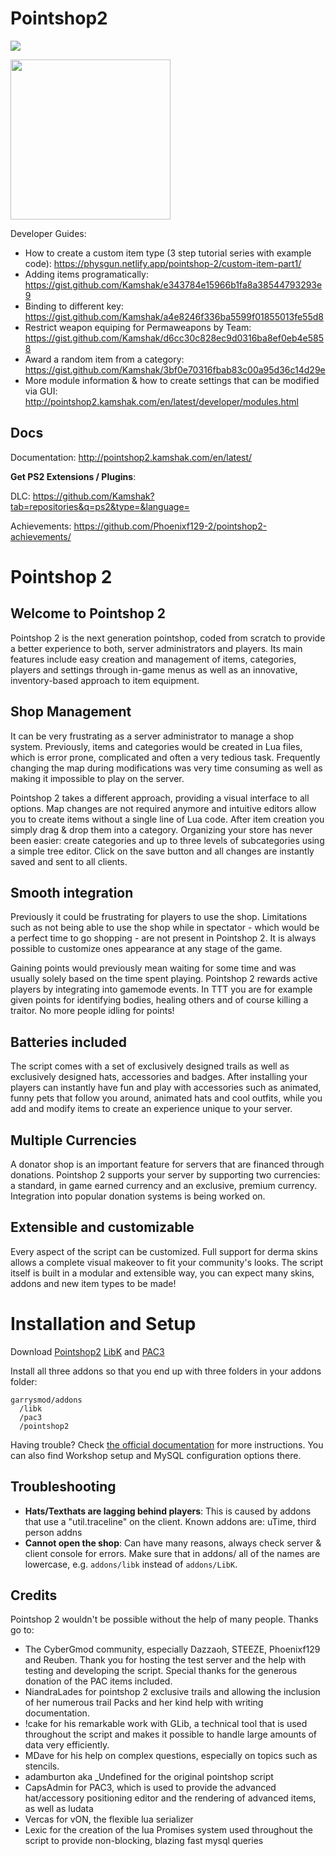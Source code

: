Pointshop2
==========

![](https://github.com/Kamshak/Pointshop2/blob/master/images.weserv.nl.png?raw=true)

[<img width="256" src="http://www.ageofcivilizationsgame.com/uploads/monthly_2019_06/discord_button.png.3c4e31057287000ade2e552fdc414e79.png">](https://discord.gg/N9DmwwX)


Developer Guides:
- How to create a custom item type (3 step tutorial series with example code): https://physgun.netlify.app/pointshop-2/custom-item-part1/
- Adding items programatically: https://gist.github.com/Kamshak/e343784e15966b1fa8a38544793293e9
- Binding to different key: https://gist.github.com/Kamshak/a4e8246f336ba5599f01855013fe55d8
- Restrict weapon equiping for Permaweapons by Team: https://gist.github.com/Kamshak/d6cc30c828ec9d0316ba8ef0eb4e5858
- Award a random item from a category: https://gist.github.com/Kamshak/3bf0e70316fbab83c00a95d36c14d29e
- More module information & how to create settings that can be modified via GUI: http://pointshop2.kamshak.com/en/latest/developer/modules.html


## Docs

Documentation: http://pointshop2.kamshak.com/en/latest/

**Get PS2 Extensions / Plugins**:

 DLC: https://github.com/Kamshak?tab=repositories&q=ps2&type=&language=
 
 Achievements: https://github.com/Phoenixf129-2/pointshop2-achievements/

# Pointshop 2

## Welcome to Pointshop 2
Pointshop 2 is the next generation pointshop, coded from scratch to provide a better experience to both, server administrators and players. Its main features include easy creation and management of items, categories, players and settings through in-game menus as well as an innovative, inventory-based approach to item equipment. 

## Shop Management
It can be very frustrating as a server administrator to manage a shop system. Previously, items and categories would be created in Lua files, which is error prone, complicated and often a very tedious task. Frequently changing the map during modifications was very time consuming as well as making it impossible to play on the server.

Pointshop 2 takes a different approach, providing a visual interface to all options. Map changes are not required anymore and intuitive editors allow you to create items without a single line of Lua code. After item creation you simply drag & drop them into a category. Organizing your store has never been easier: create categories and up to three levels of subcategories using a simple tree editor. Click on the save button and all changes are instantly saved and sent to all clients.

## Smooth integration
Previously it could be frustrating for players to use the shop. Limitations such as not being able to use the shop while in spectator - which would be a perfect time to go shopping - are not present in Pointshop 2. It is always possible to customize ones appearance at any stage of the game.

Gaining points would previously mean waiting for some time and was usually solely based on the time spent playing. Pointshop 2 rewards active players by integrating into gamemode events. In TTT you are for example given points for identifying bodies, healing others and of course killing a traitor. No more people idling for points!

## Batteries included
The script comes with a set of exclusively designed trails as well as exclusively designed hats, accessories and badges. After installing your players can instantly have fun and play with accessories such as animated, funny pets that follow you around, animated hats and cool outfits, while you add and modify items to create an experience unique to your server.

## Multiple Currencies
A donator shop is an important feature for servers that are financed through donations.
Pointshop 2 supports your server by supporting two currencies: a standard, in game earned currency and an exclusive, premium currency. Integration into popular donation systems is being worked on.

## Extensible and customizable
Every aspect of the script can be customized. Full support for derma skins allows a complete visual makeover to fit your community's looks. The script itself is built in a modular and extensible way, you can expect many skins, addons and new item types to be made!

# Installation and Setup

Download [Pointshop2](https://github.com/Kamshak/Pointshop2/archive/master.zip) [LibK](https://github.com/Kamshak/LibK/archive/master.zip) and [PAC3](https://github.com/CapsAdmin/pac3/archive/master.zip)

Install all three addons so that you end up with three folders in your addons folder:

```
garrysmod/addons
  /libk
  /pac3
  /pointshop2
```

Having trouble? Check [the official documentation](http://pointshop2.kamshak.com/en/latest/installation.html) for more instructions. You can also find Workshop setup and MySQL configuration options there.

## Troubleshooting

- **Hats/Texthats are lagging behind players**: This is caused by addons that use a "util.traceline" on the client. Known addons are: uTime, third person addns
- **Cannot open the shop**: Can have many reasons, always check server & client console for errors. Make sure that in addons/ all of the names are lowercase, e.g. `addons/libk` instead of `addons/LibK`.

## Credits

Pointshop 2 wouldn't be possible without the help of many people. 
Thanks go to:
- The CyberGmod community, especially Dazzaoh, STEEZE, Phoenixf129 and Reuben. Thank you for hosting the test server and the help with testing and developing the script. Special thanks for the generous donation of the PAC items included.
- NiandraLades for pointshop 2 exclusive trails and allowing the inclusion of her numerous trail Packs and her kind help with writing documentation.
- !cake for his remarkable work with GLib, a technical tool that is used throughout the script and makes it possible to handle large amounts of data very efficiently.
- MDave for his help on complex questions, especially on topics such as stencils.
- adamburton aka _Undefined for the original pointshop script
- CapsAdmin for PAC3, which is used to provide the advanced hat/accessory positioning editor and the rendering of advanced items, as well as ludata
- Vercas for vON, the flexible lua serializer
- Lexic for the creation of the lua Promises system used throughout the script to provide non-blocking, blazing fast mysql queries
